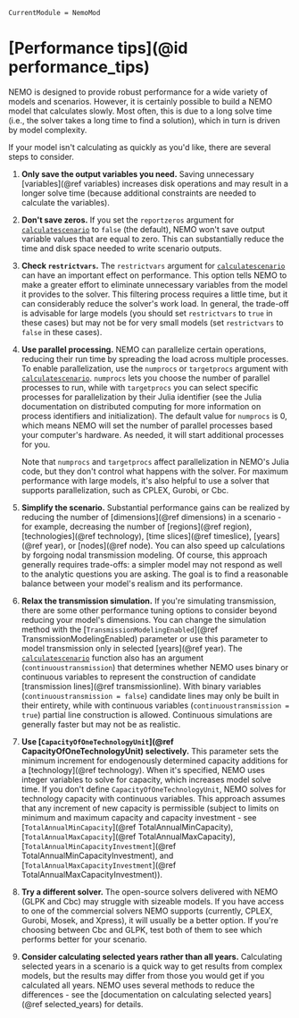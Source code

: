 ```@meta
CurrentModule = NemoMod
```
# [Performance tips](@id performance_tips)

NEMO is designed to provide robust performance for a wide variety of models and scenarios. However, it is certainly possible to build a NEMO model that calculates slowly. Most often, this is due to a long solve time (i.e., the solver takes a long time to find a solution), which in turn is driven by model complexity.

If your model isn't calculating as quickly as you'd like, there are several steps to consider.

1. **Only save the output variables you need.** Saving unnecessary [variables](@ref variables) increases disk operations and may result in a longer solve time (because additional constraints are needed to calculate the variables).

2. **Don't save zeros.** If you set the `reportzeros` argument for [`calculatescenario`](@ref) to `false` (the default), NEMO won't save output variable values that are equal to zero. This can substantially reduce the time and disk space needed to write scenario outputs.

3. **Check `restrictvars`.** The `restrictvars` argument for [`calculatescenario`](@ref) can have an important effect on performance. This option tells NEMO to make a greater effort to eliminate unnecessary variables from the model it provides to the solver. This filtering process requires a little time, but it can considerably reduce the solver's work load. In general, the trade-off is advisable for large models (you should set `restrictvars` to `true` in these cases) but may not be for very small models (set `restrictvars` to `false` in these cases).

4. **Use parallel processing.** NEMO can parallelize certain operations, reducing their run time by spreading the load across multiple processes. To enable parallelization, use the `numprocs` or `targetprocs` argument with [`calculatescenario`](@ref). `numprocs` lets you choose the number of parallel processes to run, while with `targetprocs` you can select specific processes for parallelization by their Julia identifier (see the Julia documentation on distributed computing for more information on process identifiers and initialization). The default value for `numprocs` is 0, which means NEMO will set the number of parallel processes based your computer's hardware. As needed, it will start additional processes for you.

   Note that `numprocs` and `targetprocs` affect parallelization in NEMO's Julia code, but they don't control what happens with the solver. For maximum performance with large models, it's also helpful to use a solver that supports parallelization, such as CPLEX, Gurobi, or Cbc.

5. **Simplify the scenario.** Substantial performance gains can be realized by reducing the number of [dimensions](@ref dimensions) in a scenario - for example, decreasing the number of [regions](@ref region), [technologies](@ref technology), [time slices](@ref timeslice), [years](@ref year), or [nodes](@ref node). You can also speed up calculations by forgoing nodal transmission modeling. Of course, this approach generally requires trade-offs: a simpler model may not respond as well to the analytic questions you are asking. The goal is to find a reasonable balance between your model's realism and its performance.

6. **Relax the transmission simulation.** If you're simulating transmission, there are some other performance tuning options to consider beyond reducing your model's dimensions. You can change the simulation method with the [`TransmissionModelingEnabled`](@ref TransmissionModelingEnabled) parameter or use this parameter to model transmission only in selected [years](@ref year). The [`calculatescenario`](@ref) function also has an argument (`continuoustransmission`) that determines whether NEMO uses binary or continuous variables to represent the construction of candidate [transmission lines](@ref transmissionline). With binary variables (`continuoustransmission = false`) candidate lines may only be built in their entirety, while with continuous variables (`continuoustransmission = true`) partial line construction is allowed. Continuous simulations are generally faster but may not be as realistic.

7. **Use [`CapacityOfOneTechnologyUnit`](@ref CapacityOfOneTechnologyUnit) selectively.** This parameter sets the minimum increment for endogenously determined capacity additions for a [technology](@ref technology). When it's specified, NEMO uses integer variables to solve for capacity, which increases model solve time. If you don't define `CapacityOfOneTechnologyUnit`, NEMO solves for technology capacity with continuous variables. This approach assumes that any increment of new capacity is permissible (subject to limits on minimum and maximum capacity and capacity investment - see [`TotalAnnualMinCapacity`](@ref TotalAnnualMinCapacity), [`TotalAnnualMaxCapacity`](@ref TotalAnnualMaxCapacity), [`TotalAnnualMinCapacityInvestment`](@ref TotalAnnualMinCapacityInvestment), and [`TotalAnnualMaxCapacityInvestment`](@ref TotalAnnualMaxCapacityInvestment)).

8. **Try a different solver.** The open-source solvers delivered with NEMO (GLPK and Cbc) may struggle with sizeable models. If you have access to one of the commercial solvers NEMO supports (currently, CPLEX, Gurobi, Mosek, and Xpress), it will usually be a better option. If you're choosing between Cbc and GLPK, test both of them to see which performs better for your scenario.

9. **Consider calculating selected years rather than all years.** Calculating selected years in a scenario is a quick way to get results from complex models, but the results may differ from those you would get if you calculated all years. NEMO uses several methods to reduce the differences - see the [documentation on calculating selected years](@ref selected_years) for details.
